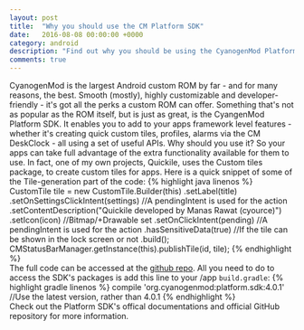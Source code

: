 ```yaml
---
layout: post
title:  "Why you should use the CM Platform SDK"
date:   2016-08-08 00:00:00 +0000
category: android
description: "Find out why you should be using the CyanogenMod Platform SDK to develop apps"
comments: true
---
```

CyanogenMod is the largest Android custom ROM by far - and for many reasons, the best. Smooth (mostly), highly customizable and developer-friendly - it's got all the perks a custom ROM can offer. Something that's not as popular as the ROM itself, but is just as great, is the CyangenMod Platform SDK. It enables you to add to your apps framework level features - whether it's creating quick custom tiles, profiles, alarms via the CM DeskClock - all using a set of useful APIs. Why should you use it? So your apps can take full advantage of the extra functionality available for them to use. In fact, one of my own projects, Quickile, uses the Custom tiles package, to create custom tiles for apps. Here is a quick snippet of some of the Tile-generation part of the code:
{% highlight java linenos %}
CustomTile tile = new CustomTile.Builder(this)
    .setLabel(title)
    .setOnSettingsClickIntent(settings) //A pendingIntent is used for the action
    .setContentDescription("Quickile developed by Manas Rawat (cyource)")
    .setIcon(icon) //Bitmap/+Drawable set
    .setOnClickIntent(pending) //A pendingIntent is used for the action
    .hasSensitiveData(true) //If the tile can be shown in the lock screen or not
    .build();
CMStatusBarManager.getInstance(this).publishTile(id, tile);
{% endhighlight %}
<br>
The full code can be accessed at the <a href="https://github.com/cyource/cyapps_Quickile">github repo</a>. All you need to do to access the SDK's packages is add this line to your /app ```build.gradle```:
{% highlight gradle linenos %}
compile 'org.cyanogenmod:platform.sdk:4.0.1' //Use the latest version, rather than 4.0.1
{% endhighlight %}
<br>
Check out the Platform SDK's offical documentations and official GitHub repository for more information.